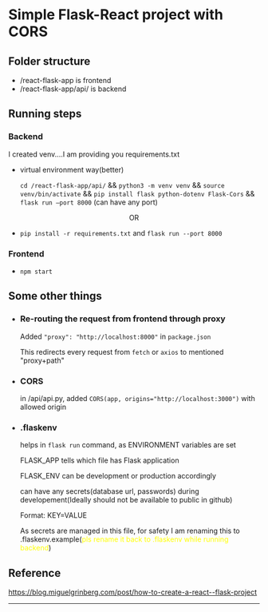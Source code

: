 # Simple Flask-React project with CORS

## Folder structure
- /react-flask-app is frontend
- /react-flask-app/api/ is backend

## Running steps
### Backend
I created venv....I am providing you requirements.txt

- virtual environment way(better)

    `cd /react-flask-app/api/` &&
`python3 -m venv venv` &&
`source venv/bin/activate` &&
`pip install flask python-dotenv Flask-Cors` &&
`flask run —port 8000` (can have any port)

<center>OR</center>

- `pip install -r requirements.txt` and `flask run --port 8000`

### Frontend
- `npm start`

## Some other things
- ### Re-routing the request from frontend through proxy
    Added `"proxy": "http://localhost:8000"` in `package.json`

    This redirects every request from `fetch` or `axios` to mentioned "proxy+path"

- ### CORS
    in /api/api.py, added `CORS(app, origins="http://localhost:3000")` with allowed origin

- ### .flaskenv
    helps in `flask run` command, as ENVIRONMENT variables are set

    FLASK_APP tells which file has Flask application

    FLASK_ENV can be development or production accordingly

    can have any secrets(database url, passwords) during developement(Ideally should not be available to public in github)

    Format: KEY=VALUE

    As secrets are managed in this file, for safety I am renaming this to .flaskenv.example(<font color="yellow">pls rename it back to .flaskenv while running backend</font>)

## Reference

<u>https://blog.miguelgrinberg.com/post/how-to-create-a-react--flask-project</u>

--------------------------------------------